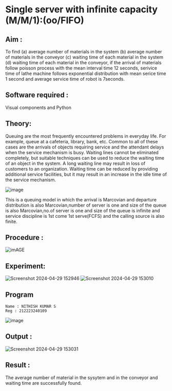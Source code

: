 # Single server with infinite capacity (M/M/1):(oo/FIFO)
## Aim :
To find (a) average number of materials in the system (b) average number of materials in the conveyor (c) waiting time of each material in the system (d) waiting time of each material in the conveyor, if the arrival  of materials follow poisson process with the mean interval time 12 seconds, serivice time of lathe machine follows exponential distribution with mean serice time 1 second and average service time of robot is 7seconds.

## Software required :
Visual components and Python

## Theory:
Queuing are the most frequently encountered problems in everyday life. For example, queue at a cafeteria, library, bank, etc. Common to all of these cases are the arrivals of objects requiring service and the attendant delays when the service mechanism is busy. Waiting lines cannot be eliminated completely, but suitable techniques can be used to reduce the waiting time of an object in the system. A long waiting line may result in loss of customers to an organization. Waiting time can be reduced by providing additional service facilities, but it may result in an increase in the idle time of the service mechanism.

![image](1.png)

This is a queuing model in which the arrival is Marcovian and departure distribution is also Marcovian,number of server is one and size of the queue is also Marcovian,no.of server is one and size of the queue is infinite and service discipline is 1st come 1st serve(FCFS) and the calling source is also finite.

## Procedure :

![imAGE](2.png)



## Experiment:
![Screenshot 2024-04-29 152946](https://github.com/nithish467/Single-server-infinite-capacity---Markov-Model/assets/150232274/a2c73c70-bd06-4e0c-b8f0-0fcd5af01807)
![Screenshot 2024-04-29 153010](https://github.com/nithish467/Single-server-infinite-capacity---Markov-Model/assets/150232274/da3b0cb1-5cba-4ba8-ba11-ef9672d69abc)


 
## Program
```
Name : NITHISH KUMAR S
Reg : 212223240109
```
![image](https://github.com/ramjan1729/Single-server-infinite-capacity---Markov-Model/assets/103921593/5f1fd58d-5929-4c51-89ea-4cef009e5bad)

## Output :
![Screenshot 2024-04-29 153031](https://github.com/nithish467/Single-server-infinite-capacity---Markov-Model/assets/150232274/9f30d00c-805b-4c7f-999c-ea5ae75f0dcd)

## Result :
The average number of material in the sysytem and in the conveyor and waiting time are successfully found.

